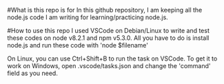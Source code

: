 #What is this repo is for
In this github repository, I am keeping all the node.js code I am writing for learning/practicing node.js.


#How to use this repo
I used VSCode on Debian/Linux to write and test these codes on node v8.2.1 and npm v5.3.0. All you have  to do is install node.js and run these code with 'node $filename'

On Linux, you can use Ctrl+Shift+B to run the task on VSCode. To get it to work on Windows, open .vscode/tasks.json and change the 'command' field as you need.